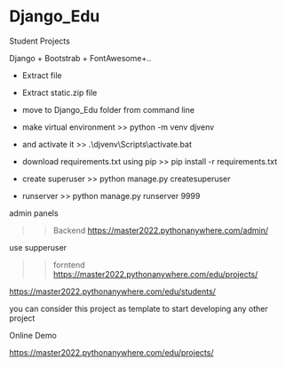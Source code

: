 # Django_Edu
 Student Projects 

Django + Bootstrab + FontAwesome+..

- Extract file
- Extract static.zip file
- move to Django_Edu folder from command line
- make virtual environment >> python -m venv djvenv 
- and activate it >> .\djvenv\Scripts\activate.bat
- download requirements.txt using pip >> pip install -r requirements.txt
- create superuser >> python manage.py createsuperuser

- runserver >> python manage.py runserver 9999

admin panels
>>Backend
https://master2022.pythonanywhere.com/admin/

use supperuser

>>forntend
https://master2022.pythonanywhere.com/edu/projects/

https://master2022.pythonanywhere.com/edu/students/

you can consider this project as template to start developing any other project


Online Demo


https://master2022.pythonanywhere.com/edu/projects/

